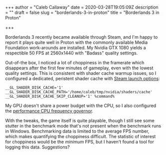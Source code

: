 +++
author = "Caleb Callaway"
date = 2020-03-28T19:05:09Z
description = ""
draft = false
slug = "borderlands-3-in-proton"
title = "Borderlands 3 in Proton"

+++


Borderlands 3 recently became available through Steam, and I'm happy to report it plays quite well in Proton with the commonly available Media Foundation work-arounds are installed. My Nvidia GTX 1080 yields a respectible 50 FPS at 2560x1440 with "Badass" quality settings.

Out-of-the box, I noticed a lot of choppiness in the framerate which disappears after the first few minutes of gameplay, even with the lowest quality settings. This is consistent with shader cache warmup issues, so I configured a dedicated, peristent shader cache with [Steam launch options](https://support.steampowered.com/kb_article.php?ref=1040-JWMT-2947):

```
__GL_SHADER_DISK_CACHE='1' __GL_SHADER_DISK_CACHE_PATH='/home/caleb/tmp/nvidia/shaders/cache' __GL_SHADER_DISK_CACHE_SKIP_CLEANUP='1' %command%
```

My GPU doesn't share a power budget with the CPU, so I also configured the [performance CPU frequency governor](https://support.feralinteractive.com/en/mac-linux-games/shadowofthetombraider/faqs/cpu_governor/).

With the tweaks, the game itself is quite playable, though I still see some stutter in the benchmark mode that's not present when the benchmark runs in Windows. Benchmarking data is limited to the average FPS number, which makes quantifying the choppiness difficult. The statistic of interest for choppiness would be the *minimum* FPS, but I haven't found a tool for logging this data. Suggestions?

